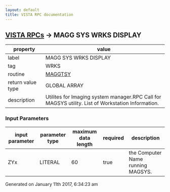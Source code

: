 ```yaml
---
layout: default
title: VISTA RPC documentation
---
```




## [VISTA RPCs](TableOfContent.md) &#8594; MAGG SYS WRKS DISPLAY 

 property | value 
--- | --- 
 label | MAGG SYS WRKS DISPLAY
 tag | WRKS
 routine | [MAGGTSY](http://code.osehra.org/dox/Routine_MAGGTSY_source.html)
 return value type | GLOBAL ARRAY
 description | Utilites for Imaging system manager.RPC Call for MAGSYS utility. List of Workstation Information.

### Input Parameters

| input parameter | parameter type | maximum data length | required | description | 
| --- | --- | --- | --- | --- | 
| ZYx | LITERAL | 60 | true | the Computer Name running MAGSYS. | 




Generated on January 11th 2017, 6:34:23 am
